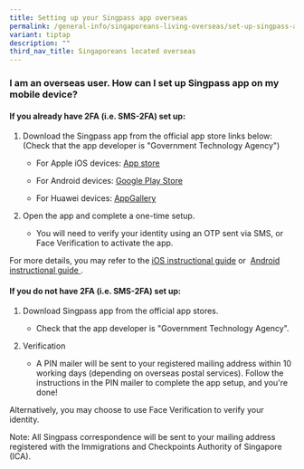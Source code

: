 ```yaml
---
title: Setting up your Singpass app overseas
permalink: /general-info/singaporeans-living-overseas/set-up-singpass-app-overseas/
variant: tiptap
description: ""
third_nav_title: Singaporeans located overseas
---
```

<h3>I am an overseas user. How can I set up Singpass app on my mobile device?</h3>
<h4>If you already have 2FA (i.e. SMS-2FA) set up:</h4>
<ol data-tight="true" class="tight">
<li>
<p>Download the Singpass app from the official app store links below: (Check
that the app developer is "Government Technology Agency")</p>
<ul data-tight="true" class="tight">
<li>
<p>For Apple iOS devices: <a href="https://apps.apple.com/us/app/singpass/id1340660807" rel="noopener noreferrer nofollow" target="_blank"><u>App store</u></a>
</p>
</li>
<li>
<p>For Android devices: <a href="https://play.google.com/store/apps/details?id=sg.ndi.sp" rel="noopener noreferrer nofollow" target="_blank"><u>Google Play Store</u></a>
</p>
</li>
<li>
<p>For Huawei devices: <a href="https://appgallery.huawei.com/#/app/C104129719" rel="noopener noreferrer nofollow" target="_blank"><u>AppGallery</u></a>
</p>
</li>
</ul>
</li>
<li>
<p>Open the app and complete a one-time setup.</p>
<ul data-tight="true" class="tight">
<li>
<p>You will need to verify your identity using an OTP sent via SMS, or Face
Verification to activate the app.</p>
</li>
</ul>
</li>
</ol>
<p>For more details, you may refer to the&nbsp;<a href="https://www.singpass.gov.sg/home/ui/assets/pdf/Singpass_App_iOS_Guide.pdf" rel="noopener" target="_blank"><u>iOS instructional guide</u></a>&nbsp;or&nbsp;
<a href="https://www.singpass.gov.sg/home/ui/assets/pdf/Singpass_App_Android_Guide.pdf" rel="noopener" target="_blank"><u>Android instructional guide</u> 
</a>.</p>
<h4>If you do not have 2FA (i.e. SMS-2FA) set up:</h4>
<ol data-tight="true" class="tight">
<li>
<p>Download Singpass app from the official app stores.</p>
<ul data-tight="true" class="tight">
<li>
<p>Check that the app developer is "Government Technology Agency".</p>
</li>
</ul>
</li>
<li>
<p>Verification</p>
<ul data-tight="true" class="tight">
<li>
<p>A PIN mailer will be sent to your registered mailing address within 10
working days (depending on overseas postal services). Follow the instructions
in the PIN mailer to complete the app setup, and you're done!</p>
</li>
</ul>
</li>
</ol>
<p>Alternatively, you may choose to use Face Verification to verify your
identity.</p>
<p>Note: All Singpass correspondence will be sent to your mailing address
registered with the Immigrations and Checkpoints Authority of Singapore
(ICA).</p>
<p></p>
